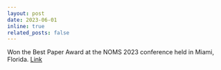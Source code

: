 ```yaml
---
layout: post
date: 2023-06-01
inline: true
related_posts: false
---
```


Won the Best Paper Award at the NOMS 2023 conference held in Miami, Florida. [Link](https://uwaterloo.ca/computer-science/news/systems-networking-research-team-receive-best-paper-award-noms-2023)
